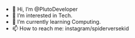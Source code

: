 - 👋 Hi, I’m @PlutoDeveloper
- 👀 I’m interested in Tech.
- 🌱 I’m currently learning Computing.
- 📫 How to reach me: instagram/spiderversekid

<!---
PlutoDeveloper/PlutoDeveloper is a ✨ special ✨ repository because its `README.md` (this file) appears on your GitHub profile.
You can click the Preview link to take a look at your changes.
--->
